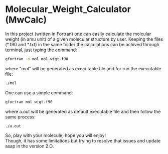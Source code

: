 # Molecular_Weight_Calculator (MwCalc)
In this project (written in Fortran) one can easily calculate the molcular weight (in amu unit) of a given molecular structure by user. Keeping the files (*.f90 and *.txt) in the same folder the calculations can be achived through terminal, just typing the command:
```sh
gfortran -o mol mol_wigt.f90
```
 where "mol" will be generated as executable file and for run the executable file:
 ```sh
./mol
```
One can use a simple command:
```sh
gfortran mol_wigt.f90
```
where a.out will be generated as default executable file and then follow the same process:
```sh
./a.out
```
So, play with your molecule, hope you will enjoy! \
Though, it has some limitations but trying to resolve that issues and update asap in the version 2.O.
